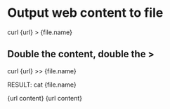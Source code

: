 # Output web content to file

curl {url} > {file.name}

## Double the content, double the >

curl {url} >> {file.name}

RESULT:
cat {file.name}

{url content}
{url content}
